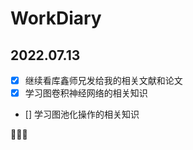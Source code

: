 # WorkDiary
## 2022.07.13
- [x] 继续看库鑫师兄发给我的相关文献和论文
- [x] 学习图卷积神经网络的相关知识
- []  学习图池化操作的相关知识

:tada::tada::tada:

